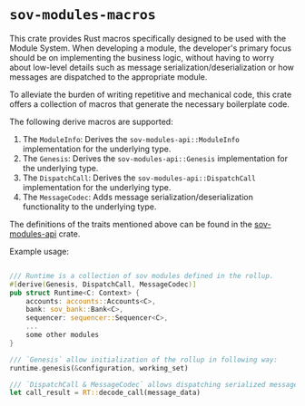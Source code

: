 # `sov-modules-macros`

This crate provides Rust macros specifically designed to be used with the Module System. When developing a module, the developer's primary focus should be on implementing the business logic, without having to worry about low-level details such as message serialization/deserialization or how messages are dispatched to the appropriate module.

To alleviate the burden of writing repetitive and mechanical code, this crate offers a collection of macros that generate the necessary boilerplate code.

The following derive macros are supported:

1. The `ModuleInfo`: Derives the `sov-modules-api::ModuleInfo` implementation for the underlying type.
1. The `Genesis`: Derives the `sov-modules-api::Genesis` implementation for the underlying type.
1. The `DispatchCall`: Derives the `sov-modules-api::DispatchCall` implementation for the underlying type.
1. The `MessageCodec`: Adds message serialization/deserialization functionality to the underlying type.

The definitions of the traits mentioned above can be found in the [sov-modules-api](../sov-modules-api/README.md) crate.

Example usage:

```rust

/// Runtime is a collection of sov modules defined in the rollup.
#[derive(Genesis, DispatchCall, MessageCodec)]
pub struct Runtime<C: Context> {
    accounts: accounts::Accounts<C>,
    bank: sov_bank::Bank<C>,
    sequencer: sequencer::Sequencer<C>,
    ...
    some other modules
}

/// `Genesis` allow initialization of the rollup in following way:
runtime.genesis(&configuration, working_set)

/// `DispatchCall & MessageCodec` allows dispatching serialized messages to the appropriate module.
let call_result = RT::decode_call(message_data)

```
